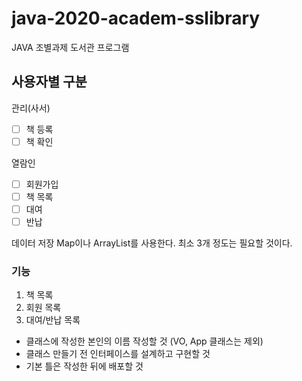 # java-2020-academ-sslibrary
JAVA 조별과제 도서관 프로그램

## 사용자별 구분

관리(사서)
 - [ ] 책 등록
 - [ ] 책 확인

 열람인
 - [ ] 회원가입
 - [ ] 책 목록
 - [ ] 대여
 - [ ] 반납

 데이터 저장
 Map이나 ArrayList를 사용한다. 최소 3개 정도는 필요할 것이다.

### 기능

 1. 책 목록
 2. 회원 목록
 3. 대여/반납 목록

 
- 클래스에 작성한 본인의 이름 작성할 것 (VO, App 클래스는 제외)
- 클래스 만들기 전 인터페이스를 설계하고 구현할 것
- 기본 틀은 작성한 뒤에 배포할 것
